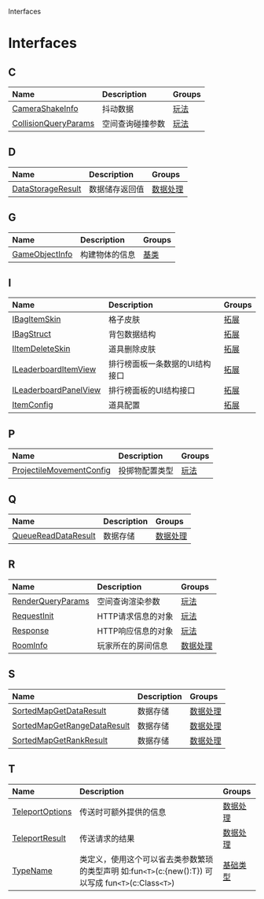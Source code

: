 Interfaces


# Interfaces <Badge type="tip" text="Groups" /> <Score text="Interfaces" />


## C
| Name | Description | Groups |
| :-----| :-----| :-----|
| [CameraShakeInfo](interfaces/mw.CameraShakeInfo.md) | 抖动数据 | [玩法](groups/玩法.玩法.md) |
| [CollisionQueryParams](interfaces/mw.CollisionQueryParams.md) | 空间查询碰撞参数 | [玩法](groups/玩法.玩法.md) |


## D
| Name | Description | Groups |
| :-----| :-----| :-----|
| [DataStorageResult](interfaces/mw.DataStorageResult.md) | 数据储存返回值 | [数据处理](groups/数据处理.数据处理.md) |


## G
| Name | Description | Groups |
| :-----| :-----| :-----|
| [GameObjectInfo](interfaces/mw.GameObjectInfo.md) | 构建物体的信息 | [基类](groups/基类.基类.md) |


## I
| Name | Description | Groups |
| :-----| :-----| :-----|
| [IBagItemSkin](interfaces/mwext.IBagItemSkin.md) | 格子皮肤 | [拓展](groups/拓展.拓展.md) |
| [IBagStruct](interfaces/mwext.IBagStruct.md) | 背包数据结构 | [拓展](groups/拓展.拓展.md) |
| [IItemDeleteSkin](interfaces/mwext.IItemDeleteSkin.md) | 道具删除皮肤 | [拓展](groups/拓展.拓展.md) |
| [ILeaderboardItemView](interfaces/mwext.ILeaderboardItemView.md) | 排行榜面板一条数据的UI结构接口 | [拓展](groups/拓展.拓展.md) |
| [ILeaderboardPanelView](interfaces/mwext.ILeaderboardPanelView.md) | 排行榜面板的UI结构接口 | [拓展](groups/拓展.拓展.md) |
| [ItemConfig](interfaces/mwext.ItemConfig.md) | 道具配置 | [拓展](groups/拓展.拓展.md) |


## P
| Name | Description | Groups |
| :-----| :-----| :-----|
| [ProjectileMovementConfig](interfaces/mw.ProjectileMovementConfig.md) | 投掷物配置类型 | [玩法](groups/玩法.玩法.md) |


## Q
| Name | Description | Groups |
| :-----| :-----| :-----|
| [QueueReadDataResult](interfaces/mw.QueueReadDataResult.md) | 数据存储 | [数据处理](groups/数据处理.数据处理.md) |


## R
| Name | Description | Groups |
| :-----| :-----| :-----|
| [RenderQueryParams](interfaces/mw.RenderQueryParams.md) | 空间查询渲染参数 | [玩法](groups/玩法.玩法.md) |
| [RequestInit](interfaces/mw.RequestInit.md) | HTTP请求信息的对象 | [玩法](groups/玩法.玩法.md) |
| [Response](interfaces/mw.Response.md) | HTTP响应信息的对象 | [玩法](groups/玩法.玩法.md) |
| [RoomInfo](interfaces/mw.RoomInfo.md) | 玩家所在的房间信息 | [数据处理](groups/数据处理.数据处理.md) |


## S
| Name | Description | Groups |
| :-----| :-----| :-----|
| [SortedMapGetDataResult](interfaces/mw.SortedMapGetDataResult.md) | 数据存储 | [数据处理](groups/数据处理.数据处理.md) |
| [SortedMapGetRangeDataResult](interfaces/mw.SortedMapGetRangeDataResult.md) | 数据存储 | [数据处理](groups/数据处理.数据处理.md) |
| [SortedMapGetRankResult](interfaces/mw.SortedMapGetRankResult.md) | 数据存储 | [数据处理](groups/数据处理.数据处理.md) |


## T
| Name | Description | Groups |
| :-----| :-----| :-----|
| [TeleportOptions](interfaces/mw.TeleportOptions.md) | 传送时可额外提供的信息 | [数据处理](groups/数据处理.数据处理.md) |
| [TeleportResult](interfaces/mw.TeleportResult.md) | 传送请求的结果 | [数据处理](groups/数据处理.数据处理.md) |
| [TypeName](interfaces/mw.TypeName.md) | 类定义，使用这个可以省去类参数繁琐的类型声明    如:fun`<T>`(c:{new():T}) 可以写成 fun`<T>`(c:Class`<T>`) | [基础类型](groups/基础类型.基础类型.md) |

